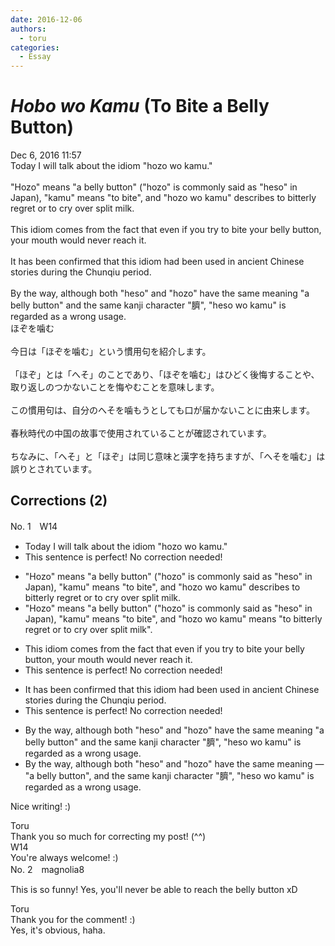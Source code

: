 ```yaml
---
date: 2016-12-06
authors:
  - toru
categories:
  - Essay
---
```


<h1 id="subject_show"><strong><em>Hobo wo Kamu</strong></em> (To Bite a Belly Button)</h1>
<div class="date">Dec 6, 2016 11:57</div>
<div id="post"><div id="body_show_ori">
Today I will talk about the idiom "hozo wo kamu."<br/><br/>"Hozo" means "a belly button" ("hozo" is commonly said as "heso" in Japan), "kamu" means "to bite", and "hozo wo kamu" describes to bitterly regret or to cry over split milk.<br/><br/>This idiom comes from the fact that even if you try to bite your belly button, your mouth would never reach it.<br/><br/>It has been confirmed that this idiom had been used in ancient Chinese stories during the Chunqiu period.<br/><br/>By the way, although both "heso" and "hozo" have the same meaning "a belly button" and the same kanji character "臍", "heso wo kamu" is regarded as a wrong usage.
</div></div>

<!-- more -->

<div id="post_ja"><div id="body_show_mo">
ほぞを噛む<br/><br/>今日は「ほぞを噛む」という慣用句を紹介します。<br/><br/>「ほぞ」とは「へそ」のことであり、「ほぞを噛む」はひどく後悔することや、取り返しのつかないことを悔やむことを意味します。<br/><br/>この慣用句は、自分のへそを噛もうとしても口が届かないことに由来します。<br/><br/>春秋時代の中国の故事で使用されていることが確認されています。<br/><br/>ちなみに、「へそ」と「ほぞ」は同じ意味と漢字を持ちますが、「へそを噛む」は誤りとされています。
</div></div>

## Corrections (2)
<div id="block"><div class="first_name"> No. 1　<span class="just_name">W14</span></div><div id="block2">
<ul class="correction_field">
<li class="incorrect">Today I will talk about the idiom "hozo wo kamu."</li>
<li class="corrected perfect">This sentence is perfect! No correction needed!</li>
</ul>
<ul class="correction_field">
<li class="incorrect">"Hozo" means "a belly button" ("hozo" is commonly said as "heso" in Japan), "kamu" means "to bite", and "hozo wo kamu" describes to bitterly regret or to cry over split milk.</li>
<li class="corrected correct">
"Hozo" means "a belly button" ("hozo" is commonly said as "heso" in Japan), "kamu" means "to bite", and "hozo wo kamu" <span class="f_blue">means</span> <span class="f_blue">"</span>to bitterly regret or to cry over split milk<span class="f_blue">"</span>.
</li>
</ul>
<ul class="correction_field">
<li class="incorrect">This idiom comes from the fact that even if you try to bite your belly button, your mouth would never reach it.</li>
<li class="corrected perfect">This sentence is perfect! No correction needed!</li>
</ul>
<ul class="correction_field">
<li class="incorrect">It has been confirmed that this idiom had been used in ancient Chinese stories during the Chunqiu period.</li>
<li class="corrected perfect">This sentence is perfect! No correction needed!</li>
</ul>
<ul class="correction_field">
<li class="incorrect">By the way, although both "heso" and "hozo" have the same meaning "a belly button" and the same kanji character "臍", "heso wo kamu" is regarded as a wrong usage.</li>
<li class="corrected correct">
By the way, although both "heso" and "hozo" have the same meaning <span class="f_blue">—</span> "a belly button"<span class="f_blue">,</span> and the same kanji character "臍", "heso wo kamu" is regarded as a wrong usage.
</li>
</ul>
<p class="comment_small">
 Nice writing! :)
</p>

</div><div class="name"><span class="just_name">Toru</span><br>
Thank you so much for correcting my post! (^^)
</div>
<div class="name"><span class="just_name">W14</span><br>
You're always welcome! :)
</div>
</div>
<div id="block"><div class="first_name"> No. 2　<span class="just_name">magnolia8</span></div><div id="block2">
<p class="comment_small">
 This is so funny! Yes, you'll never be able to reach the belly button xD
</p>

</div><div class="name"><span class="just_name">Toru</span><br>
Thank you for the comment! :)<br/>Yes, it's obvious, haha.
</div>
</div>
